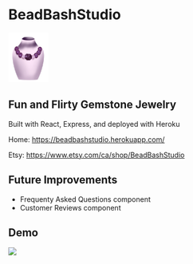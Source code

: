 # BeadBashStudio

<img src="/images/shadedArt.png" alt="Logo" width="80" height="100"/>

##  Fun and Flirty Gemstone Jewelry

Built with React, Express, and deployed with Heroku

Home: https://beadbashstudio.herokuapp.com/

Etsy: https://www.etsy.com/ca/shop/BeadBashStudio

## Future Improvements
- Frequenty Asked Questions component
- Customer Reviews component

## Demo
<img src="https://github.com/Samanthatb1/BeadBashStudio
/blob/master/docs/sample.gif" width="600px">

